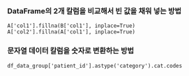 ### DataFrame의 2개 칼럼을 비교해서 빈 값을 채워 넣는 방법

```
A['col1'].fillna(B['col1'], inplace=True)
A['col2'].fillna(A['col1'], inplace=True)
```
### 문자열 데이터 칼럼을 숫자로 변환하는 방법

```
df_data_group['patient_id'].astype('category').cat.codes
```
